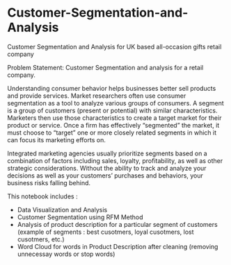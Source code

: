 # Customer-Segmentation-and-Analysis
Customer Segmentation and Analysis for UK based all-occasion gifts retail company


Problem Statement: Customer Segmentation and analysis for a retail company.

Understanding consumer behavior helps businesses better sell products and
provide services. Market researchers often use consumer segmentation as a
tool to analyze various groups of consumers. A segment is a group of customers
(present or potential) with similar characteristics. Marketers then use those
characteristics to create a target market for their product or service. Once a
firm has effectively “segmented” the market, it must choose to “target” one or
more closely related segments in which it can focus its marketing efforts on.

Integrated marketing agencies usually prioritize segments based on a
combination of factors including sales, loyalty, profitability, as well as other
strategic considerations. Without the ability to track and analyze your decisions
as well as your customers’ purchases and behaviors, your business risks falling
behind.

This notebook includes :
* Data Visualization and Analysis
* Customer Segmentation using RFM Method
* Analysis of product description for a particular segment of customers (example of segments : best cusotmers, loyal cusotmers, lost cusotmers, etc.)
* Word Cloud for words in Product Description after cleaning (removing unnecessay words or stop words)
